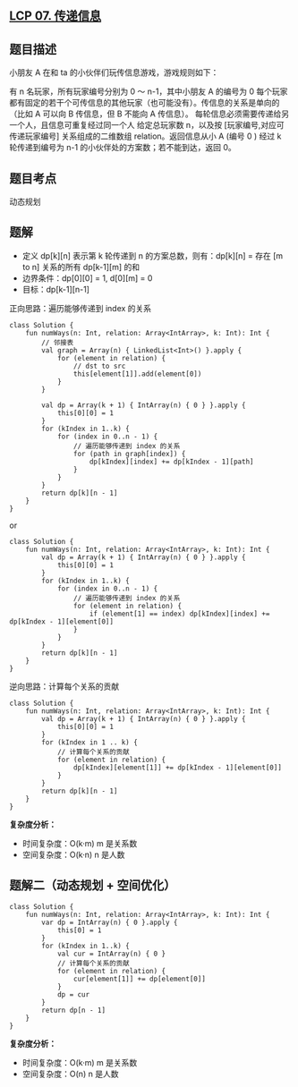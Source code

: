 ## [LCP 07. 传递信息](https://leetcode.cn/problems/chuan-di-xin-xi/description/)

## 题目描述

小朋友 A 在和 ta 的小伙伴们玩传信息游戏，游戏规则如下：

有 n 名玩家，所有玩家编号分别为 0 ～ n-1，其中小朋友 A 的编号为 0
每个玩家都有固定的若干个可传信息的其他玩家（也可能没有）。传信息的关系是单向的（比如 A 可以向 B 传信息，但 B 不能向 A 传信息）。
每轮信息必须需要传递给另一个人，且信息可重复经过同一个人
给定总玩家数 n，以及按 [玩家编号,对应可传递玩家编号] 关系组成的二维数组 relation。返回信息从小 A (编号 0 ) 经过 k 轮传递到编号为 n-1 的小伙伴处的方案数；若不能到达，返回 0。

## 题目考点

动态规划

## 题解

- 定义 dp[k][n] 表示第 k 轮传递到 n 的方案总数，则有：dp[k][n] = 存在 [m to n] 关系的所有 dp[k-1][m] 的和
- 边界条件：dp[0][0] = 1, d[0][m] = 0
- 目标：dp[k-1][n-1]

正向思路：遍历能够传递到 index 的关系

```
class Solution {
    fun numWays(n: Int, relation: Array<IntArray>, k: Int): Int {
        // 邻接表
        val graph = Array(n) { LinkedList<Int>() }.apply {
            for (element in relation) {
                // dst to src
                this[element[1]].add(element[0])
            }
        }

        val dp = Array(k + 1) { IntArray(n) { 0 } }.apply {
            this[0][0] = 1
        }
        for (kIndex in 1..k) {
            for (index in 0..n - 1) {
                // 遍历能够传递到 index 的关系
                for (path in graph[index]) {
                    dp[kIndex][index] += dp[kIndex - 1][path]
                }
            }
        }
        return dp[k][n - 1]
    }
}
```

or

```
class Solution {
    fun numWays(n: Int, relation: Array<IntArray>, k: Int): Int {
        val dp = Array(k + 1) { IntArray(n) { 0 } }.apply {
            this[0][0] = 1
        }
        for (kIndex in 1..k) {
            for (index in 0..n - 1) {
                // 遍历能够传递到 index 的关系
                for (element in relation) {
                    if (element[1] == index) dp[kIndex][index] += dp[kIndex - 1][element[0]]
                }
            }
        }
        return dp[k][n - 1]
    }
}
```

逆向思路：计算每个关系的贡献

```
class Solution {
    fun numWays(n: Int, relation: Array<IntArray>, k: Int): Int {
        val dp = Array(k + 1) { IntArray(n) { 0 } }.apply {
            this[0][0] = 1
        }
        for (kIndex in 1 .. k) {
            // 计算每个关系的贡献
            for (element in relation) {
                dp[kIndex][element[1]] += dp[kIndex - 1][element[0]]
            }
        }
        return dp[k][n - 1]
    }
}
```

**复杂度分析：**

- 时间复杂度：O(k·m) m 是关系数
- 空间复杂度：O(k·n) n 是人数

## 题解二（动态规划 + 空间优化）

```
class Solution {
    fun numWays(n: Int, relation: Array<IntArray>, k: Int): Int {
        var dp = IntArray(n) { 0 }.apply {
            this[0] = 1
        }
        for (kIndex in 1..k) {
            val cur = IntArray(n) { 0 }
            // 计算每个关系的贡献
            for (element in relation) {
                cur[element[1]] += dp[element[0]]
            }
            dp = cur
        }
        return dp[n - 1]
    }
}
```

**复杂度分析：**

- 时间复杂度：O(k·m) m 是关系数
- 空间复杂度：O(n) n 是人数
